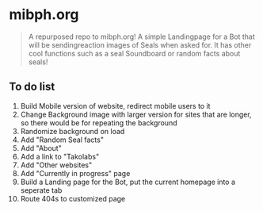 # mibph.org
>A repurposed repo to mibph.org! A simple Landingpage for a Bot that will be sendingreaction images of Seals when asked for. It has other cool functions such as a seal Soundboard or random facts about seals!

## To do list

1. Build Mobile version of website, redirect mobile users to it
2. Change Background image with larger version for sites that are longer, so there would be for repeating the background
3. Randomize background on load
4. Add "Random Seal facts"
5. Add "About"
6. Add a link to "Takolabs"
7. Add "Other websites"
8. Add "Currently in progress" page
9. Build a Landing page for the Bot, put the current homepage into a seperate tab
10. Route 404s to customized page